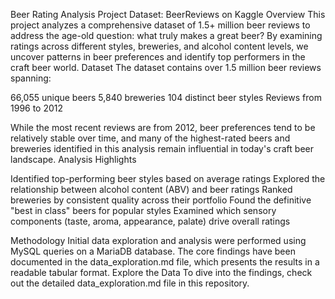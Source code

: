 Beer Rating Analysis Project
Dataset: BeerReviews on Kaggle
Overview
This project analyzes a comprehensive dataset of 1.5+ million beer reviews to address the age-old question: what truly makes a great beer? By examining ratings across different styles, breweries, and alcohol content levels, we uncover patterns in beer preferences and identify top performers in the craft beer world.
Dataset
The dataset contains over 1.5 million beer reviews spanning:

66,055 unique beers
5,840 breweries
104 distinct beer styles
Reviews from 1996 to 2012

While the most recent reviews are from 2012, beer preferences tend to be relatively stable over time, and many of the highest-rated beers and breweries identified in this analysis remain influential in today's craft beer landscape.
Analysis Highlights

Identified top-performing beer styles based on average ratings
Explored the relationship between alcohol content (ABV) and beer ratings
Ranked breweries by consistent quality across their portfolio
Found the definitive "best in class" beers for popular styles
Examined which sensory components (taste, aroma, appearance, palate) drive overall ratings

Methodology
Initial data exploration and analysis were performed using MySQL queries on a MariaDB database. The core findings have been documented in the data_exploration.md file, which presents the results in a readable tabular format.
Explore the Data
To dive into the findings, check out the detailed data_exploration.md file in this repository.
